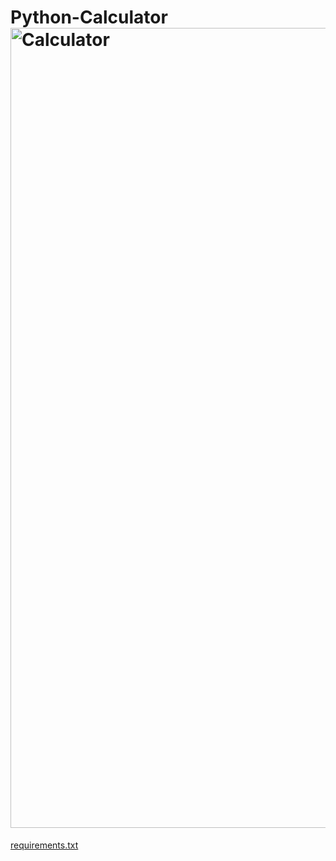 # Python-Calculator<img width="1280" alt="Calculator" src="https://github.com/KothaMukeshRaj/Python-Calculator/assets/134232672/4dce5852-0a91-4f1f-9d07-a1f7a206451a">
[requirements.txt](https://github.com/KothaMukeshRaj/Python-Calculator/files/11638806/requirements.txt)
